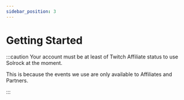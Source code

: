 ```yaml
---
sidebar_position: 3
---
```


# Getting Started

:::caution Your account must be at least of Twitch Affiliate status to use Solrock at the moment.

This is because the events we use are only available to Affiliates and Partners.

:::
